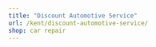 ```yaml
---
title: "Discount Automotive Service"
url: /kent/discount-automotive-service/
shop: car repair
---
```

